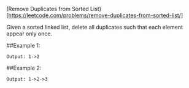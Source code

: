 (Remove Duplicates from Sorted List)[https://leetcode.com/problems/remove-duplicates-from-sorted-list/]

Given a sorted linked list, delete all duplicates such that each element appear only once.

##Example 1:

```Input: 1->1->2
Output: 1->2
```
##Example 2:

```Input: 1->1->2->3->3
Output: 1->2->3
```
